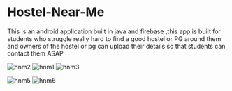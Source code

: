 # Hostel-Near-Me
This is an android application built in java and firebase ,this app is built for students who struggle really hard to find a good hostel or PG around them and owners of the hostel 
or pg can upload their details so that students can contact them ASAP


![hnm2](https://user-images.githubusercontent.com/63840354/123792531-58eaae80-d8fe-11eb-8ea3-7bf417723ea2.jpg)
![hnm1](https://user-images.githubusercontent.com/63840354/123792543-5daf6280-d8fe-11eb-900f-5976b2885f5c.jpg)
![hnm3](https://user-images.githubusercontent.com/63840354/123792561-6142e980-d8fe-11eb-93b1-ab57120cc683.jpg)

![hnm5](https://user-images.githubusercontent.com/63840354/123792654-7ddf2180-d8fe-11eb-900d-18c69da40901.jpg)
![hnm6](https://user-images.githubusercontent.com/63840354/123792696-88012000-d8fe-11eb-85c8-094f8301342c.jpg)
